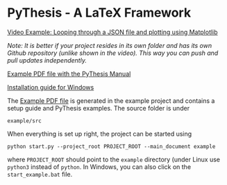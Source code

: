 # PyThesis - A LaTeX Framework
[Video Example: Looping through a JSON file and plotting using Matplotlib](https://youtu.be/g0fGwuFZDag)

*Note: It is better if your project resides in its own folder and has its own Github repository (unlike shown in the video). This way you can push and pull updates independently.*

[Example PDF file with the PyThesis Manual](example/build/example.pdf)

[Installation guide for Windows](https://docs.google.com/presentation/d/1kPXetbG12Zg8_9tIBIk515eZrqYwrhyiNzSFq9PK8RU/edit?usp=sharing)

The [Example PDF file](example/build/example.pdf) is generated in the example project and contains a setup guide and PyThesis examples. The source folder is under
```
example/src
```
When everything is set up right, the project can be started using
```
python start.py --project_root PROJECT_ROOT --main_document example
```
where `PROJECT_ROOT` should point to the `example` directory (under Linux use `python3` instead of `python`. In Windows, you can also click on the `start_example.bat` file.
